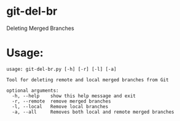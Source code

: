 # git-del-br
Deleting Merged Branches 

Usage:
======

    usage: git-del-br.py [-h] [-r] [-l] [-a]
    
    Tool for deleting remote and local merged branches from Git
    
    optional arguments:
      -h, --help    show this help message and exit
      -r, --remote  remove merged branches
      -l, --local   Remove local branches
      -a, --all     Removes both local and remote merged branches
